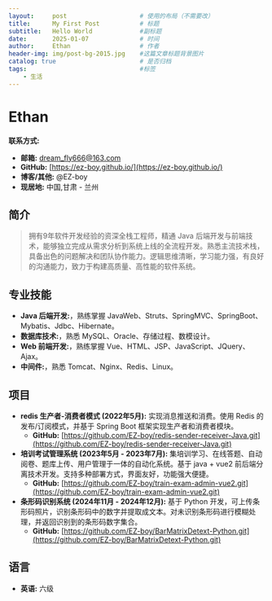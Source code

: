 ```yaml
---
layout:     post   				    # 使用的布局（不需要改）
title:      My First Post 			# 标题 
subtitle:   Hello World             #副标题
date:       2025-01-07 				# 时间
author:     Ethan 					# 作者
header-img: img/post-bg-2015.jpg 	#这篇文章标题背景图片
catalog: true 						# 是否归档
tags:								#标签
    - 生活
---
```

# Ethan

**联系方式:**
*   **邮箱:** [dream_fly666@163.com](mailto:dream_fly666@163.com)
*   **GitHub:** [https://ez-boy.github.io/](https://ez-boy.github.io/)
*   **博客/其他:** @EZ-boy
*   **现居地:** 中国,甘肃 - 兰州

## 简介

> 拥有9年软件开发经验的资深全栈工程师，精通 Java 后端开发与前端技术，能够独立完成从需求分析到系统上线的全流程开发。熟悉主流技术栈，具备出色的问题解决和团队协作能力。逻辑思维清晰，学习能力强，有良好的沟通能力，致力于构建高质量、高性能的软件系统。

## 专业技能

*   **Java 后端开发:**，熟练掌握 JavaWeb、Struts、SpringMVC、SpringBoot、Mybatis、Jdbc、Hibernate。
*   **数据库技术:**，熟悉 MySQL、Oracle、存储过程、数模设计。
*   **Web 前端开发:**，熟练掌握 Vue、HTML、JSP、JavaScript、JQuery、Ajax。
*   **中间件:**，熟悉 Tomcat、Nginx、Redis、Linux。

## 项目

*   **redis 生产者-消费者模式 (2022年5月):** 实现消息推送和消费。使用 Redis 的发布/订阅模式，并基于 Spring Boot 框架实现生产者和消费者模块。
    *   **GitHub:** [https://github.com/EZ-boy/redis-sender-receiver-Java.git](https://github.com/EZ-boy/redis-sender-receiver-Java.git)
*   **培训考试管理系统 (2023年5月 - 2023年7月):** 集培训学习、在线答题、自动阅卷、题库上传、用户管理于一体的自动化系统。基于 java + vue2 前后端分离技术开发。支持多种部署方式，界面友好，功能强大便捷。
    *   **GitHub:** [https://github.com/EZ-boy/train-exam-admin-vue2.git](https://github.com/EZ-boy/train-exam-admin-vue2.git)
*   **条形码识别系统 (2024年11月 - 2024年12月):** 基于 Python 开发，可上传条形码照片，识别条形码中的数字并提取成文本。对未识别条形码进行模糊处理，并返回识别到的条形码数字集合。
    *   **GitHub:** [https://github.com/EZ-boy/BarMatrixDetext-Python.git](https://github.com/EZ-boy/BarMatrixDetext-Python.git)

## 语言

*   **英语:** 六级
